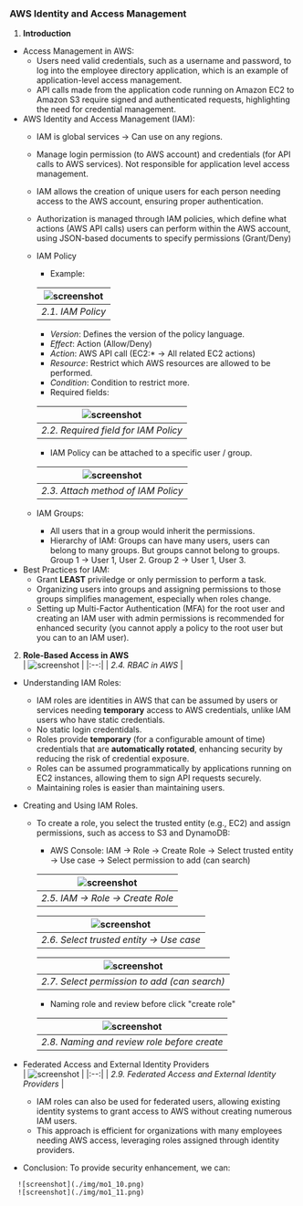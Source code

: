 ### AWS Identity and Access Management
1. **Introduction**
- Access Management in AWS:
  - Users need valid credentials, such as a username and password, to log into the employee directory application, which is an example of application-level access management.
  - API calls made from the application code running on Amazon EC2 to Amazon S3 require signed and authenticated requests, highlighting the need for credential management.
- AWS Identity and Access Management (IAM):
  - IAM is global services -> Can use on any regions.
  - Manage login permission (to AWS account) and credentials (for API calls to AWS services). Not responsible for application level access management.
  - IAM allows the creation of unique users for each person needing access to the AWS account, ensuring proper authentication.
  - Authorization is managed through IAM policies, which define what actions (AWS API calls) users can perform within the AWS account, using JSON-based documents to specify permissions (Grant/Deny)
  - IAM Policy 
    - Example:  

    | ![screenshot](./img/mo1_1.png) | 
    |:--:| 
    | *2.1. IAM Policy* |  

      - _Version_:  Defines the version of the policy language. 
      - _Effect_: Action (Allow/Deny)
      - _Action_: AWS API call (EC2:* -> All related EC2 actions)
      - _Resource_: Restrict which AWS resources are allowed to be performed.
      - _Condition_: Condition to restrict more.
    - Required fields:  

    | ![screenshot](./img/mo1_3.png) | 
    |:--:| 
    | *2.2. Required field for IAM Policy* |

    - IAM Policy can be attached to a specific user / group.  

    | ![screenshot](./img/mo1_2.png) | 
    |:--:| 
    | *2.3. Attach method of IAM Policy* |
  
  - IAM Groups:
    - All users that in a group would inherit the permissions.
    - Hierarchy of IAM: Groups can have many users, users can belong to many groups. But groups cannot belong to groups.
      Group 1 -> User 1, User 2.
      Group 2 -> User 1, User 3.
- Best Practices for IAM:
  - Grant **LEAST** priviledge or only permission to perform a task.
  - Organizing users into groups and assigning permissions to those groups simplifies management, especially when roles change.
  - Setting up Multi-Factor Authentication (MFA) for the root user and creating an IAM user with admin permissions is recommended for enhanced security (you cannot apply a policy to the root user but you can to an IAM user).

2. **Role-Based Access in AWS**  
    | ![screenshot](./img/mo1_4.png) | 
    |:--:| 
    | *2.4. RBAC in AWS* |
- Understanding IAM Roles:
  - IAM roles are identities in AWS that can be assumed by users or services needing **temporary** access to AWS credentials, unlike IAM users who have static credentials.
  - No static login credentidals.
  - Roles provide **temporary** (for a configurable amount of time) credentials that are **automatically rotated**, enhancing security by reducing the risk of credential exposure.
  - Roles can be assumed programmatically by applications running on EC2 instances, allowing them to sign API requests securely.
  - Maintaining roles is easier than maintaining users.
- Creating and Using IAM Roles.
  - To create a role, you select the trusted entity (e.g., EC2) and assign permissions, such as access to S3 and DynamoDB:
    - AWS Console: IAM -> Role -> Create Role -> Select trusted entity -> Use case -> Select permission to add (can search)

    | ![screenshot](./img/mo1_5.png) | 
    |:--:| 
    | *2.5. IAM -> Role -> Create Role* |  

    | ![screenshot](./img/mo1_6.png) |
    |:--:| 
    | *2.6. Select trusted entity -> Use case* |

    | ![screenshot](./img/mo1_7.png) |
    |:--:| 
    | *2.7. Select permission to add (can search)* |
    
    - Naming role and review before click "create role"

    | ![screenshot](./img/mo1_8.png) |
    |:--:| 
    | *2.8. Naming and review role before create* |

- Federated Access and External Identity Providers  
    | ![screenshot](./img/mo1_9.png) |
    |:--:| 
    | *2.9. Federated Access and External Identity Providers* |
  - IAM roles can also be used for federated users, allowing existing identity systems to grant access to AWS without creating numerous IAM users.
  - This approach is efficient for organizations with many employees needing AWS access, leveraging roles assigned through identity providers.
- Conclusion: To provide security enhancement, we can:    
``` 
  ![screenshot](./img/mo1_10.png)
  ![screenshot](./img/mo1_11.png)
```